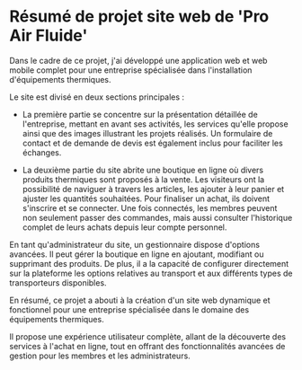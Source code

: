 # Résumé de projet site web de 'Pro Air Fluide'

Dans le cadre de ce projet, j'ai développé une application web et web mobile complet pour une entreprise spécialisée dans l'installation d'équipements thermiques.

Le site est divisé en deux sections principales :

- La première partie se concentre sur la présentation détaillée de l'entreprise, mettant en avant ses activités, les services qu'elle propose ainsi que des images illustrant les projets réalisés. Un formulaire de contact et de demande de devis est également inclus pour faciliter les échanges.

- La deuxième partie du site abrite une boutique en ligne où divers produits thermiques sont proposés à la vente. Les visiteurs ont la possibilité de naviguer à travers les articles, les ajouter à leur panier et ajuster les quantités souhaitées. Pour finaliser un achat, ils doivent s'inscrire et se connecter. Une fois connectés, les membres peuvent non seulement passer des commandes, mais aussi consulter l'historique complet de leurs achats depuis leur compte personnel.

En tant qu'administrateur du site, un gestionnaire dispose d'options avancées. Il peut gérer la boutique en ligne en ajoutant, modifiant ou supprimant des produits. De plus, il a la capacité de configurer directement sur la plateforme les options relatives au transport et aux différents types de transporteurs disponibles.

En résumé, ce projet a abouti à la création d'un site web dynamique et fonctionnel pour une entreprise spécialisée dans le domaine des équipements thermiques.

Il propose une expérience utilisateur complète, allant de la découverte des services à l'achat en ligne, tout en offrant des fonctionnalités avancées de gestion pour les membres et les administrateurs.
